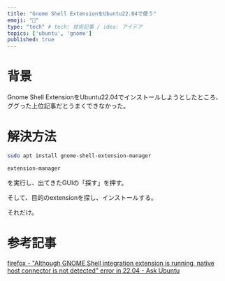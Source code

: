 ```yaml
---
title: "Gnome Shell ExtensionをUbuntu22.04で使う"
emoji: "🎉"
type: "tech" # tech: 技術記事 / idea: アイデア
topics: ['ubuntu', 'gnome']
published: true
---
```


# 背景

Gnome Shell ExtensionをUbuntu22.04でインストールしようとしたところ、ググった上位記事だとうまくできなかった。

# 解決方法

```bash
sudo apt install gnome-shell-extension-manager

extension-manager
```

を実行し、出てきたGUIの「探す」を押す。

そして、目的のextensionを探し、インストールする。

それだけ。

# 参考記事

[firefox - "Although GNOME Shell integration extension is running, native host connector is not detected" error in 22.04 - Ask Ubuntu](https://askubuntu.com/questions/1403688/although-gnome-shell-integration-extension-is-running-native-host-connector-is)
